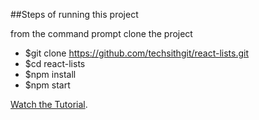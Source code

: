 ##Steps of running this project

from the command prompt clone the project

* $git clone https://github.com/techsithgit/react-lists.git
* $cd react-lists
* $npm install
* $npm start

[Watch the Tutorial](https://youtu.be/tJYBMSuOX3s).
